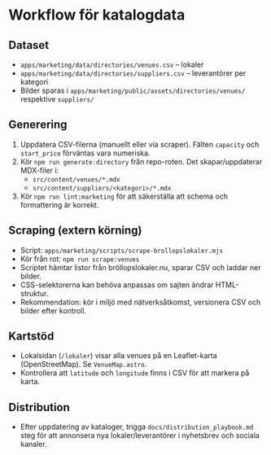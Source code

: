 # Workflow för katalogdata

## Dataset
- `apps/marketing/data/directories/venues.csv` – lokaler
- `apps/marketing/data/directories/suppliers.csv` – leverantörer per kategori
- Bilder sparas i `apps/marketing/public/assets/directories/venues/` respektive `suppliers/`

## Generering
1. Uppdatera CSV-filerna (manuellt eller via scraper). Fälten `capacity` och `start_price` förväntas vara numeriska.
2. Kör `npm run generate:directory` från repo-roten. Det skapar/uppdaterar MDX-filer i:
   - `src/content/venues/*.mdx`
   - `src/content/suppliers/<kategori>/*.mdx`
3. Kör `npm run lint:marketing` för att säkerställa att schema och formattering är korrekt.

## Scraping (extern körning)
- Script: `apps/marketing/scripts/scrape-brollopslokaler.mjs`
- Kör från rot: `npm run scrape:venues`
- Scriptet hämtar listor från bröllopslokaler.nu, sparar CSV och laddar ner bilder.
- CSS-selektorerna kan behöva anpassas om sajten ändrar HTML-struktur.
- Rekommendation: kör i miljö med nätverksåtkomst, versionera CSV och bilder efter kontroll.

## Kartstöd
- Lokalsidan (`/lokaler`) visar alla venues på en Leaflet-karta (OpenStreetMap). Se `VenueMap.astro`.
- Kontrollera att `latitude` och `longitude` finns i CSV för att markera på karta.

## Distribution
- Efter uppdatering av kataloger, trigga `docs/distribution_playbook.md` steg för att annonsera nya lokaler/leverantörer i nyhetsbrev och sociala kanaler.
